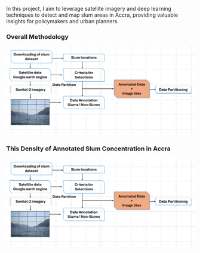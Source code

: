 In this project, I aim to leverage satellite imagery and deep learning techniques to detect and map slum areas in Accra, providing valuable insights for policymakers and urban planners.

### Overall Methodology
![Slum Annotation Example](https://github.com/niiquaye70/Slum-Detection-Using-Convolutional-Neutral-Networks-/blob/main/methodology_link.png)

### This Density of Annotated Slum Concentration in Accra 

![Slum Annotation Example](https://github.com/niiquaye70/Slum-Detection-Using-Convolutional-Neutral-Networks-/blob/main/methodology_link.png)

